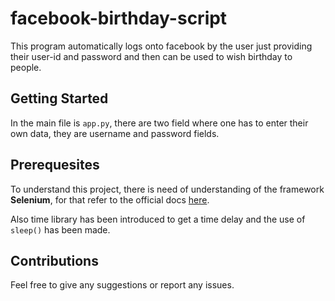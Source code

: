 # facebook-birthday-script
This program automatically logs onto facebook by the user just providing their user-id and password and then can be used to wish birthday to people.

## Getting Started
In the main file is `app.py`, there are two field where one has to enter their own data, they are username and password fields.

## Prerequesites
To understand this project, there is need of understanding of the framework **Selenium**, for that refer to the official docs [here](https://selenium-python.readthedocs.io/).

Also time library has been introduced to get a time delay and the use of `sleep()` has been made.

## Contributions
Feel free to give any suggestions or report any issues.
